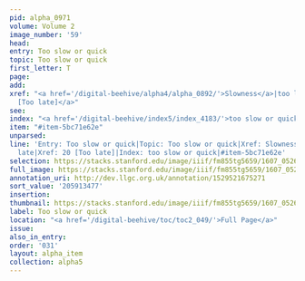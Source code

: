 ```yaml
---
pid: alpha_0971
volume: Volume 2
image_number: '59'
head:
entry: Too slow or quick
topic: Too slow or quick
first_letter: T
page:
add:
xref: "<a href='/digital-beehive/alpha4/alpha_0892/'>Slowness</a>|too late|<a href='/digital-beehive/num1/num_0020/'>20
  [Too late]</a>"
see:
index: "<a href='/digital-beehive/index5/index_4183/'>too slow or quick</a>"
item: "#item-5bc71e62e"
unparsed:
line: 'Entry: Too slow or quick|Topic: Too slow or quick|Xref: Slowness|Xref: too
  late|Xref: 20 [Too late]|Index: too slow or quick|#item-5bc71e62e'
selection: https://stacks.stanford.edu/image/iiif/fm855tg5659/1607_0526/352,3477,3009,201/full/0/default.jpg
full_image: https://stacks.stanford.edu/image/iiif/fm855tg5659/1607_0526/full/full/0/default.jpg
annotation_uri: http://dev.llgc.org.uk/annotation/1529521675271
sort_value: '205913477'
insertion:
thumbnail: https://stacks.stanford.edu/image/iiif/fm855tg5659/1607_0526/352,3477,600,180/250,/0/default.jpg
label: Too slow or quick
location: "<a href='/digital-beehive/toc/toc2_049/'>Full Page</a>"
issue:
also_in_entry:
order: '031'
layout: alpha_item
collection: alpha5
---
```

